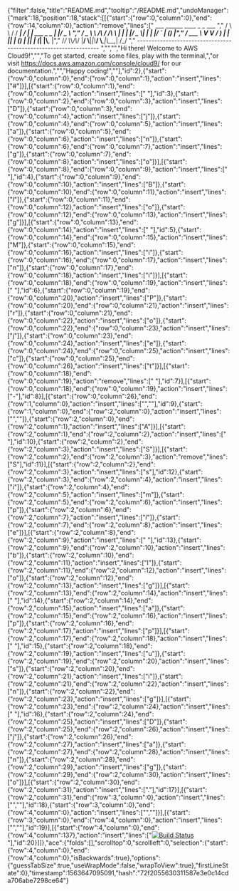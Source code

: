 {"filter":false,"title":"README.md","tooltip":"/README.md","undoManager":{"mark":18,"position":18,"stack":[[{"start":{"row":0,"column":0},"end":{"row":14,"column":0},"action":"remove","lines":["         ___        ______     ____ _                 _  ___  ","        / \\ \\      / / ___|   / ___| | ___  _   _  __| |/ _ \\ ","       / _ \\ \\ /\\ / /\\___ \\  | |   | |/ _ \\| | | |/ _` | (_) |","      / ___ \\ V  V /  ___) | | |___| | (_) | |_| | (_| |\\__, |","     /_/   \\_\\_/\\_/  |____/   \\____|_|\\___/ \\__,_|\\__,_|  /_/ "," ----------------------------------------------------------------- ","","","Hi there! Welcome to AWS Cloud9!","","To get started, create some files, play with the terminal,","or visit https://docs.aws.amazon.com/console/cloud9/ for our documentation.","","Happy coding!",""],"id":2},{"start":{"row":0,"column":0},"end":{"row":0,"column":1},"action":"insert","lines":["#"]}],[{"start":{"row":0,"column":1},"end":{"row":0,"column":2},"action":"insert","lines":[" "],"id":3},{"start":{"row":0,"column":2},"end":{"row":0,"column":3},"action":"insert","lines":["D"]},{"start":{"row":0,"column":3},"end":{"row":0,"column":4},"action":"insert","lines":["j"]},{"start":{"row":0,"column":4},"end":{"row":0,"column":5},"action":"insert","lines":["a"]},{"start":{"row":0,"column":5},"end":{"row":0,"column":6},"action":"insert","lines":["n"]},{"start":{"row":0,"column":6},"end":{"row":0,"column":7},"action":"insert","lines":["g"]},{"start":{"row":0,"column":7},"end":{"row":0,"column":8},"action":"insert","lines":["o"]}],[{"start":{"row":0,"column":8},"end":{"row":0,"column":9},"action":"insert","lines":[" "],"id":4},{"start":{"row":0,"column":9},"end":{"row":0,"column":10},"action":"insert","lines":["B"]},{"start":{"row":0,"column":10},"end":{"row":0,"column":11},"action":"insert","lines":["l"]},{"start":{"row":0,"column":11},"end":{"row":0,"column":12},"action":"insert","lines":["o"]},{"start":{"row":0,"column":12},"end":{"row":0,"column":13},"action":"insert","lines":["g"]}],[{"start":{"row":0,"column":13},"end":{"row":0,"column":14},"action":"insert","lines":[" "],"id":5},{"start":{"row":0,"column":14},"end":{"row":0,"column":15},"action":"insert","lines":["M"]},{"start":{"row":0,"column":15},"end":{"row":0,"column":16},"action":"insert","lines":["i"]},{"start":{"row":0,"column":16},"end":{"row":0,"column":17},"action":"insert","lines":["n"]},{"start":{"row":0,"column":17},"end":{"row":0,"column":18},"action":"insert","lines":["i"]}],[{"start":{"row":0,"column":18},"end":{"row":0,"column":19},"action":"insert","lines":[" "],"id":6},{"start":{"row":0,"column":19},"end":{"row":0,"column":20},"action":"insert","lines":["P"]},{"start":{"row":0,"column":20},"end":{"row":0,"column":21},"action":"insert","lines":["r"]},{"start":{"row":0,"column":21},"end":{"row":0,"column":22},"action":"insert","lines":["o"]},{"start":{"row":0,"column":22},"end":{"row":0,"column":23},"action":"insert","lines":["j"]},{"start":{"row":0,"column":23},"end":{"row":0,"column":24},"action":"insert","lines":["e"]},{"start":{"row":0,"column":24},"end":{"row":0,"column":25},"action":"insert","lines":["c"]},{"start":{"row":0,"column":25},"end":{"row":0,"column":26},"action":"insert","lines":["t"]}],[{"start":{"row":0,"column":18},"end":{"row":0,"column":19},"action":"remove","lines":[" "],"id":7}],[{"start":{"row":0,"column":18},"end":{"row":0,"column":19},"action":"insert","lines":["-"],"id":8}],[{"start":{"row":0,"column":26},"end":{"row":1,"column":0},"action":"insert","lines":["",""],"id":9},{"start":{"row":1,"column":0},"end":{"row":2,"column":0},"action":"insert","lines":["",""]},{"start":{"row":2,"column":0},"end":{"row":2,"column":1},"action":"insert","lines":["A"]}],[{"start":{"row":2,"column":1},"end":{"row":2,"column":2},"action":"insert","lines":[" "],"id":10},{"start":{"row":2,"column":2},"end":{"row":2,"column":3},"action":"insert","lines":["S"]}],[{"start":{"row":2,"column":2},"end":{"row":2,"column":3},"action":"remove","lines":["S"],"id":11}],[{"start":{"row":2,"column":2},"end":{"row":2,"column":3},"action":"insert","lines":["s"],"id":12},{"start":{"row":2,"column":3},"end":{"row":2,"column":4},"action":"insert","lines":["i"]},{"start":{"row":2,"column":4},"end":{"row":2,"column":5},"action":"insert","lines":["m"]},{"start":{"row":2,"column":5},"end":{"row":2,"column":6},"action":"insert","lines":["p"]},{"start":{"row":2,"column":6},"end":{"row":2,"column":7},"action":"insert","lines":["l"]},{"start":{"row":2,"column":7},"end":{"row":2,"column":8},"action":"insert","lines":["e"]}],[{"start":{"row":2,"column":8},"end":{"row":2,"column":9},"action":"insert","lines":[" "],"id":13},{"start":{"row":2,"column":9},"end":{"row":2,"column":10},"action":"insert","lines":["b"]},{"start":{"row":2,"column":10},"end":{"row":2,"column":11},"action":"insert","lines":["l"]},{"start":{"row":2,"column":11},"end":{"row":2,"column":12},"action":"insert","lines":["o"]},{"start":{"row":2,"column":12},"end":{"row":2,"column":13},"action":"insert","lines":["g"]}],[{"start":{"row":2,"column":13},"end":{"row":2,"column":14},"action":"insert","lines":[" "],"id":14},{"start":{"row":2,"column":14},"end":{"row":2,"column":15},"action":"insert","lines":["a"]},{"start":{"row":2,"column":15},"end":{"row":2,"column":16},"action":"insert","lines":["p"]},{"start":{"row":2,"column":16},"end":{"row":2,"column":17},"action":"insert","lines":["p"]}],[{"start":{"row":2,"column":17},"end":{"row":2,"column":18},"action":"insert","lines":[" "],"id":15},{"start":{"row":2,"column":18},"end":{"row":2,"column":19},"action":"insert","lines":["u"]},{"start":{"row":2,"column":19},"end":{"row":2,"column":20},"action":"insert","lines":["s"]},{"start":{"row":2,"column":20},"end":{"row":2,"column":21},"action":"insert","lines":["i"]},{"start":{"row":2,"column":21},"end":{"row":2,"column":22},"action":"insert","lines":["n"]},{"start":{"row":2,"column":22},"end":{"row":2,"column":23},"action":"insert","lines":["g"]}],[{"start":{"row":2,"column":23},"end":{"row":2,"column":24},"action":"insert","lines":[" "],"id":16},{"start":{"row":2,"column":24},"end":{"row":2,"column":25},"action":"insert","lines":["D"]},{"start":{"row":2,"column":25},"end":{"row":2,"column":26},"action":"insert","lines":["j"]},{"start":{"row":2,"column":26},"end":{"row":2,"column":27},"action":"insert","lines":["a"]},{"start":{"row":2,"column":27},"end":{"row":2,"column":28},"action":"insert","lines":["n"]},{"start":{"row":2,"column":28},"end":{"row":2,"column":29},"action":"insert","lines":["g"]},{"start":{"row":2,"column":29},"end":{"row":2,"column":30},"action":"insert","lines":["o"]}],[{"start":{"row":2,"column":30},"end":{"row":2,"column":31},"action":"insert","lines":["."],"id":17}],[{"start":{"row":2,"column":31},"end":{"row":3,"column":0},"action":"insert","lines":["",""],"id":18},{"start":{"row":3,"column":0},"end":{"row":4,"column":0},"action":"insert","lines":["",""]}],[{"start":{"row":3,"column":0},"end":{"row":4,"column":0},"action":"insert","lines":["",""],"id":19}],[{"start":{"row":4,"column":0},"end":{"row":4,"column":137},"action":"insert","lines":["[![Build Status](https://travis-ci.org/johnnycistudent/django-blog.svg?branch=master)](https://travis-ci.org/johnnycistudent/django-blog)"],"id":20}]]},"ace":{"folds":[],"scrolltop":0,"scrollleft":0,"selection":{"start":{"row":4,"column":0},"end":{"row":4,"column":0},"isBackwards":true},"options":{"guessTabSize":true,"useWrapMode":false,"wrapToView":true},"firstLineState":0},"timestamp":1563647095091,"hash":"72f2055630311587e3e0c14cda706abe7298ce64"}